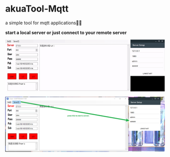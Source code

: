 # akuaTool-Mqtt
a simple tool for mqtt applications👨‍💻

**start a local server or just connect to your remote server**

![](.\preview.gif)

![](.\preview.png)

